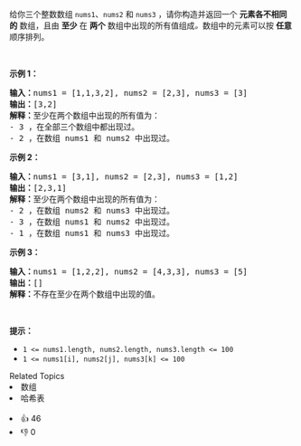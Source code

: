 给你三个整数数组 <code>nums1</code>、<code>nums2</code> 和 <code>nums3</code> ，请你构造并返回一个 <strong>元素各不相同的</strong> 数组，且由 <strong>至少</strong> 在 <strong>两个</strong> 数组中出现的所有值组成<em>。</em>数组中的元素可以按 <strong>任意</strong> 顺序排列。

<p>&nbsp;</p>

<p><strong>示例 1：</strong></p>

<pre>
<strong>输入：</strong>nums1 = [1,1,3,2], nums2 = [2,3], nums3 = [3]
<strong>输出：</strong>[3,2]
<strong>解释：</strong>至少在两个数组中出现的所有值为：
- 3 ，在全部三个数组中都出现过。
- 2 ，在数组 nums1 和 nums2 中出现过。
</pre>

<p><strong>示例 2：</strong></p>

<pre>
<strong>输入：</strong>nums1 = [3,1], nums2 = [2,3], nums3 = [1,2]
<strong>输出：</strong>[2,3,1]
<strong>解释：</strong>至少在两个数组中出现的所有值为：
- 2 ，在数组 nums2 和 nums3 中出现过。
- 3 ，在数组 nums1 和 nums2 中出现过。
- 1 ，在数组 nums1 和 nums3 中出现过。
</pre>

<p><strong>示例 3：</strong></p>

<pre>
<strong>输入：</strong>nums1 = [1,2,2], nums2 = [4,3,3], nums3 = [5]
<strong>输出：</strong>[]
<strong>解释：</strong>不存在至少在两个数组中出现的值。
</pre>

<p>&nbsp;</p>

<p><strong>提示：</strong></p>

<ul> 
 <li><code>1 &lt;= nums1.length, nums2.length, nums3.length &lt;= 100</code></li> 
 <li><code>1 &lt;= nums1[i], nums2[j], nums3[k] &lt;= 100</code></li> 
</ul>

<div><div>Related Topics</div><div><li>数组</li><li>哈希表</li></div></div><br><div><li>👍 46</li><li>👎 0</li></div>